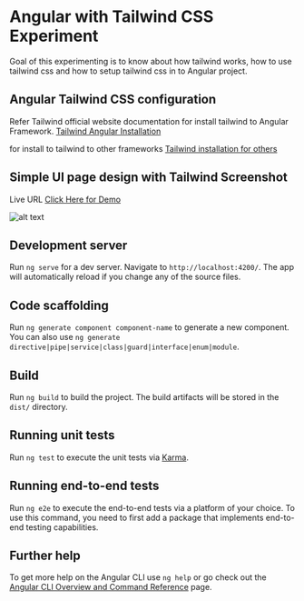 # Angular with Tailwind CSS Experiment

Goal of this experimenting is to know about how tailwind works, how to use tailwind css and how to setup tailwind css in to Angular project.

## Angular Tailwind CSS configuration

Refer Tailwind official website documentation for install tailwind to Angular Framework. [Tailwind Angular Installation](https://tailwindcss.com/docs/guides/angular)

for install to tailwind to other frameworks [Tailwind installation for others](https://tailwindcss.com/docs/installation/framework-guides)

## Simple UI page design with Tailwind Screenshot
Live URL [Click Here for Demo](https://raheemmohamed.github.io/Angular-with-Tailwind-CSS/)

![alt text](https://i.ibb.co/cb5BYxj/tailwind-css-simple-design.png)

## Development server

Run `ng serve` for a dev server. Navigate to `http://localhost:4200/`. The app will automatically reload if you change any of the source files.

## Code scaffolding

Run `ng generate component component-name` to generate a new component. You can also use `ng generate directive|pipe|service|class|guard|interface|enum|module`.

## Build

Run `ng build` to build the project. The build artifacts will be stored in the `dist/` directory.

## Running unit tests

Run `ng test` to execute the unit tests via [Karma](https://karma-runner.github.io).

## Running end-to-end tests

Run `ng e2e` to execute the end-to-end tests via a platform of your choice. To use this command, you need to first add a package that implements end-to-end testing capabilities.

## Further help

To get more help on the Angular CLI use `ng help` or go check out the [Angular CLI Overview and Command Reference](https://angular.io/cli) page.
